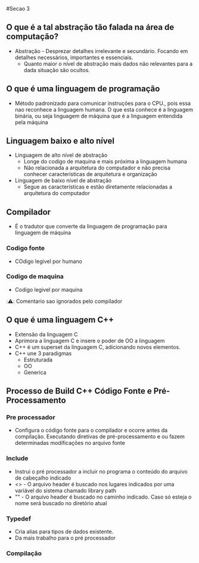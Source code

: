 #Secao 3
## O que é a tal abstração tão falada na área de computação?
 * Abstração - Desprezar detalhes irrelevante e secundário.
Focando em detalhes necessários, importantes e essenciais.
   * Quanto maior o nível de abstração mais dados não relevantes para a dada
   situação são ocultos.
## O que é uma linguagem de programação
 * Método padronizado para comunicar instruções para o CPU., pois essa nao reconhece
 a linguagem humana. O que esta conhece é a linguagem binária, ou seja linguagem de máquina
 que é a linguagem entendida pela máquina
## Linguagem baixo e alto nível
 * Linguagem de alto nível de abstração
    * Longe do codigo de maquina e mais próxima a linguagem humana
    * Não relacionada a arquitetura do computador e não precisa conhecer características
    de arquitetura e organização
 * Linguagem de baixo nível de abstração
    * Segue as características e estão diretamente relacionadas a arquitetura do computador
## Compilador
 * É o tradutor que converte da linguagem de programação para linguagem de máquina
### Codigo fonte
 * COdigo legivel por humano
### Codigo de maquina
 * Codigo legivel por maquina

::warning:: Comentario sao ignorados pelo compilador

## O que é uma linguagem C++
 * Extensão da linguagem C
 * Aprimora a linguagem C e insere o poder de OO a linguagem
 * C++ é um superset da linguagem C, adicionando novos elementos.
 * C++ une 3 paradigmas
   * Estruturada
   * OO
   * Generica
 
## Processo de Build C++ Código Fonte e Pré-Processamento
### Pre processador
 * Configura o código fonte para o compilador e ocorre antes da compilação. Executando diretivas de
 pré-processamento e ou fazem determinadas modificações no arquivo fonte
### Include
 * Instrui o pré processador a incluir no programa o conteúdo do arquivo de cabeçalho indicado
 * <> - O arquivo header é buscado nos lugares indicados por uma variável do sistema chamado library path
 * "" - O arquivo header é buscado no caminho indicado. Caso só esteja o nome será buscado no diretório atual
### Typedef
 * Cria alias para tipos de dados existente.
 * Da mais trabalho para o pré processador
 ### Compilação
